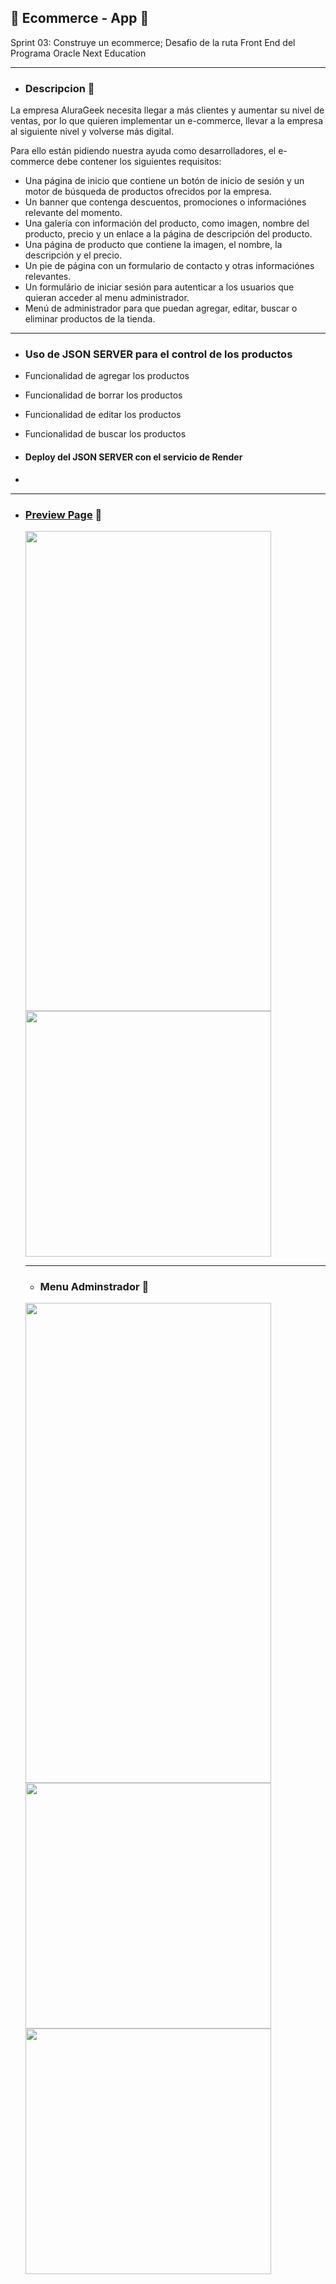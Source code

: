## 🛒 Ecommerce - App 🛒
 
Sprint 03: Construye un ecommerce;
Desafio de la ruta Front End del Programa Oracle Next Education 
_______________________________________________________________________________________________________________________________________________
- ### Descripcion :rocket:
 La empresa AluraGeek necesita llegar a más clientes y aumentar su nivel de ventas, por lo que quieren implementar un e-commerce, llevar a la empresa al siguiente nivel y volverse más digital.

Para ello están pidiendo nuestra ayuda como desarrolladores, el e-commerce debe contener los siguientes requisitos:
- Una página de inicio que contiene un botón de inicio de sesión y un motor de búsqueda de productos ofrecidos por la empresa.
- Un banner que contenga descuentos, promociones o informaciónes relevante del momento.
- Una galería con información del producto, como imagen, nombre del producto, precio y un enlace a la página de descripción del producto.
- Una página de producto que contiene la imagen, el nombre, la descripción y el precio.
- Un pie de página con un formulario de contacto y otras informaciónes relevantes.
- Un formulário de iniciar sesión para autenticar a los usuarios que quieran acceder al menu administrador.
- Menú de administrador para que puedan agregar, editar, buscar o eliminar productos de la tienda.

------

- ### Uso de JSON SERVER para el control de los productos
- Funcionalidad de agregar los productos
- Funcionalidad de borrar los productos
- Funcionalidad de editar los productos
- Funcionalidad de buscar los productos

- #### Deploy del JSON SERVER con el servicio de Render
- 
------

- ### [Preview Page](https://frinemarin.github.io/SunstoneStore/screens/index.html) 🛒
  <img  src="https://postimg.cc/jD2RLP7r" width = 393 height = 768>
  <img  src="https://postimg.cc/XXKjhVbt" width = 393 heigth = 768>
  
  ----------------
  
  - ### Menu Adminstrador :bust_in_silhouette:
  <img  src="https://postimg.cc/n91nQ12n" width = 393 height = 768>
  <img  src="https://postimg.cc/GBZ30t9n" width = 393 heigth = 768>
    <img  src="https://postimg.cc/n9xHzWvd" width = 393 heigth = 768>